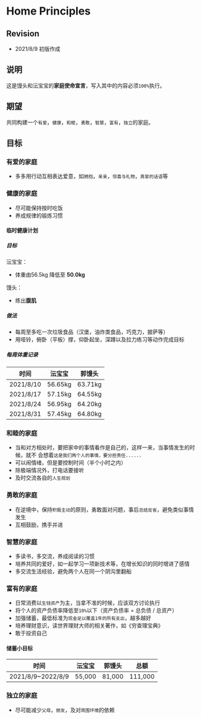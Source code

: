 # Home Principles

## Revision
- 2021/8/9  初版作成

## 说明
这是馒头和沄宝宝的**家庭使命宣言**，写入其中的内容必须`100%`执行。

## 期望
共同构建一个`有爱`，`健康`，`和睦`，`勇敢`，`智慧`，`富有`，`独立`的家庭。


## 目标

### 有爱的家庭
- 多多用行动互相表达爱意，如`拥抱`，`亲亲`，`惊喜与礼物`，`真挚的话语`等

### 健康的家庭
- 尽可能保持按时吃饭
- 养成规律的锻炼习惯

#### 临时健康计划
##### 目标
沄宝宝：
- 体重由56.5kg 降低至 **50.0kg**

馒头：
- 练出**腹肌**

##### 做法
- 每周至多吃一次垃圾食品（汉堡，油炸类食品，巧克力，披萨等）
- 用哑铃，俯卧（平板）撑，仰卧起坐，深蹲以及拉力练习等动作完成目标

##### 每周体重记录
|  时间      | 沄宝宝    | 郭馒头   |
| -----------| --------  | -------  |
| 2021/8/10  | 56.65kg   | 63.71kg  |
| 2021/8/17  | 57.15kg   | 64.55kg  |
| 2021/8/24  | 56.95kg   | 64.20kg  |
| 2021/8/31  | 57.45kg   | 64.80kg  |

### 和睦的家庭
- 当和对方相处时，要把家中的事情看作是自己的，这样一来，当事情发生的时候，就不
会想着`这是我们两个人的事情，要分担责任......`
- 可以闹情绪，但是要控制时间（半个小时之内）
- 除极端情况外，打电话要接听
- 及时交流各自的`人生规划`

### 勇敢的家庭
- 在逆境中，保持`积极主动`的原则，勇敢面对问题，事后`总结反省`，避免类似事情发生
- 互相鼓励，携手并进

### 智慧的家庭
- 多读书，多交流，养成阅读的习惯
- 培养共同的爱好，如一起学习一项新技术等，在增长知识的同时增进了感情
- 多交流生活经验，避免两个人在同一个阴沟里翻船

### 富有的家庭
- 日常消费以`生钱资产`为主，当拿不准的时候，应该双方讨论执行
- 将个人的资产负债率降低至`10%`以下（资产负债率 = 总负债 / 总资产）
- 加强储蓄，最低标准为`现金足以覆盖1年的所有支出`，越多越好
- 培养理财意识，读世界理财大师的相关著作，如《穷查理宝典》
- 敢于投资自己

#### 储蓄小目标
|  时间             | 沄宝宝   | 郭馒头  |  总额    |
| ----------------- | -------- | ------- | -------- |
| 2021/8/9~2022/8/9 | 55,000   | 81,000  |  111,000 |

### 独立的家庭
- 尽可能减少`父母`，`朋友`，及对`周围环境`的依赖

